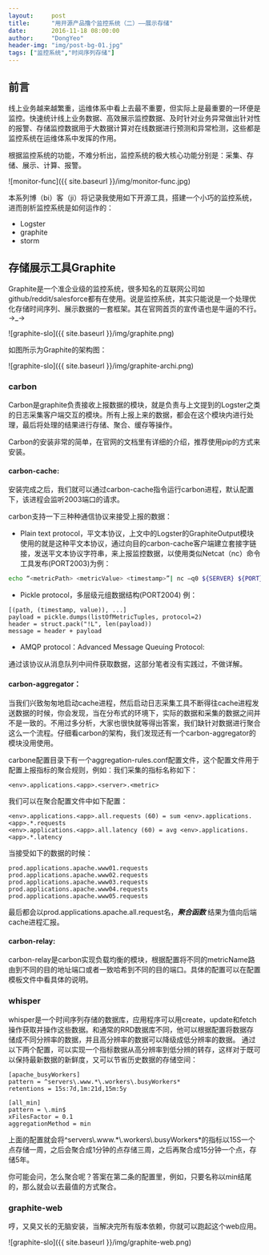 ```yaml
---
layout:     post
title:      "用开源产品撸个监控系统（二）——展示存储"
date:       2016-11-18 08:00:00
author:     "DongYeo"
header-img: "img/post-bg-01.jpg"
tags: ["监控系统","时间序列存储"]
---
```


## 前言

线上业务越来越繁重，运维体系中看上去最不重要，但实际上是最重要的一环便是监控。快速统计线上业务数据、高效展示监控数据、及时针对业务异常做出针对性的报警、存储监控数据用于大数据计算对在线数据进行预测和异常检测，这些都是监控系统在运维体系中发挥的作用。

根据监控系统的功能，不难分析出，监控系统的极大核心功能分别是：采集、存储、展示、计算、报警。

![monitor-func]({{ site.baseurl }}/img/monitor-func.jpg)

本系列博（bi）客（ji）将记录我使用如下开源工具，搭建一个小巧的监控系统，进而剖析监控系统是如何运作的：

- Logster
- graphite
- storm

## 存储展示工具Graphite

Graphite是一个准企业级的监控系统，很多知名的互联网公司如github/reddit/salesforce都有在使用。说是监控系统，其实只能说是一个处理优化存储时间序列、展示数据的一套框架。其在官网首页的宣传语也是牛逼的不行。→\_→

![graphite-slo]({{ site.baseurl }}/img/graphite.png)

如图所示为Graphite的架构图：

![graphite-slo]({{ site.baseurl }}/img/graphite-archi.png)

### carbon

Carbon是graphite负责接收上报数据的模块，就是负责与上文提到的Logster之类的日志采集客户端交互的模块。所有上报上来的数据，都会在这个模块内进行处理，最后将处理的结果进行存储、聚合、缓存等操作。

Carbon的安装非常的简单，在官网的文档里有详细的介绍，推荐使用pip的方式来安装。

#### carbon-cache:

安装完成之后，我们就可以通过carbon-cache指令运行carbon进程，默认配置下，该进程会监听2003端口的请求。


carbon支持一下三种种通信协议来接受上报的数据：
- Plain text protocol，平文本协议，上文中的Logster的GraphiteOutput模块使用的就是这种平文本协议，通过向目的carbon-cache客户端建立套接字链接，发送平文本协议字符串，来上报监控数据，以使用类似Netcat（nc）命令工具发布(PORT2003)为例：

```bash
echo “<metricPath> <metricValue> <timestamp>”| nc –q0 ${SERVER} ${PORT}
```

- Pickle protocol，多层级元组数据结构(PORT2004)
例：

```
[(path, (timestamp, value)), ...]
payload = pickle.dumps(listOfMetricTuples, protocol=2)
header = struct.pack("!L", len(payload))
message = header + payload
```

- AMQP protocol：Advanced Message Queuing Protocol:

通过该协议从消息队列中间件获取数据，这部分笔者没有实践过，不做详解。

#### carbon-aggregator：

当我们兴致匆匆地启动cache进程，然后启动日志采集工具不断得往cache进程发送数据的时候，你会发现，当在分布式的环境下，实际的数据和采集的数据之间并不是一致的。不用过多分析，大家也很快就等得出答案，我们缺针对数据进行聚合这么一个流程。仔细看carbon的架构，我们发现还有一个carbon-aggregator的模块没用使用。

carbone配置目录下有一个aggregation-rules.conf配置文件，这个配置文件用于配置上报指标的聚合规则，例如：我们采集的指标名称如下：

```
<env>.applications.<app>.<server>.<metric>
```
我们可以在聚合配置文件中如下配置：

```
<env>.applications.<app>.all.requests (60) = sum <env>.applications.<app>.*.requests
<env>.applications.<app>.all.latency (60) = avg <env>.applications.<app>.*.latency
```
当接受如下的数据的时候：

```
prod.applications.apache.www01.requests
prod.applications.apache.www02.requests
prod.applications.apache.www03.requests
prod.applications.apache.www04.requests
prod.applications.apache.www05.requests
```
最后都会以prod.applications.apache.all.request名，***聚合函数*** 结果为值向后端cache进程汇报。


#### carbon-relay:

carbon-relay是carbon实现负载均衡的模块，根据配置将不同的metricName路由到不同的目的地址端口或者一致哈希到不同的目的端口。具体的配置可以在配置模板文件中看具体的说明。

### whisper

whisper是一个时间序列存储的数据库，应用程序可以用create，update和fetch操作获取并操作这些数据。和通常的RRD数据库不同，他可以根据配置将数据存储成不同分辨率的数据，并且高分辨率的数据可以降级成低分辨率的数据。
通过以下两个配置，可以实现一个指标数据从高分辨率到低分辨的转存，这样对于既可以保持最新数据的新鲜度，又可以节省历史数据的存储空间：

```
[apache_busyWorkers]
pattern = ^servers\.www.*\.workers\.busyWorkers*
retentions = 15s:7d,1m:21d,15m:5y

[all_min]
pattern = \.min$
xFilesFactor = 0.1
aggregationMethod = min

```

上面的配置就会将^servers\\.www.\*\\.workers\\.busyWorkers\*的指标以15S一个点存储一周，之后会聚合成1分钟的点存储三周，之后再聚合成15分钟一个点，存储5年。

你可能会问，怎么聚合呢？答案在第二条的配置里，例如，只要名称以min结尾的，那么就会以去最值的方式聚合。

### graphite-web

哼，又臭又长的无脑安装，当解决完所有版本依赖，你就可以跑起这个web应用。

![graphite-slo]({{ site.baseurl }}/img/graphite-web.png)
